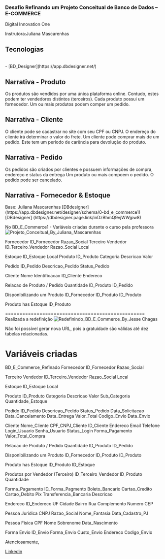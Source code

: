 ### Desafio Refinando um Projeto Conceitual de Banco de Dados – E-COMMERCE
<p>Digital Innovation One </p>
<p>Instrutora:Juliana Mascarenhas </p>

<h2> Tecnologias </h2>
<br> - [BD_Designer](https://app.dbdesigner.net/) 

<h2>Narrativa - Produto </h2>
Os produtos são vendidos por uma única plataforma online. 
Contudo, estes podem ter vendedores distintos (terceiros).
Cada produto possui um fornecedor.
Um ou mais produtos podem comper um pedido.

<h2>Narrativa - Cliente </h2>
O cliente pode se cadastrar no site com seu CPF ou CNPJ.
O endereço do cliente irá determinar o valor do frete.
Um cliente pode comprar mais de um pedido. 
Este tem um período de carência para devolução do produto.

<h2>Narrativa - Pedido </h2>
Os pedidos são criados por clientes e possuem informações de compra, endereço e status da entrega
Um produto ou mais compoem o pedido.
O pedido pode ser cancelado.

<h2>Narrativa - Fornecedor & Estoque</h2> 
Base: Juliana Mascarenhas
[DBdesigner] (https://app.dbdesigner.net/designer/schema/0-bd_e_commerce1)
[DBdesigner] (https://dbdesigner.page.link/inDzBhmQ9vjWWjpw8)

No BD_E_Commerce1 - Variáveis criadas durante o curso pela professora
![Projeto_Conceitual_By_Juliana_Mascarenhas]()

Fornecedor
ID_Fornecedor
Razao_Social
Terceiro Vendedor
ID_Terceiro_Vendedor
Razao_Social
Local

Estoque
ID_Estoque
Local
Produto
ID_Produto
Categoria
Descricao
Valor

Pedido
ID_Pedido
Descricao_Pedido
Status_Pedido

Cliente
Nome
Identificacao
ID_Cliente
Endereco

Relacao de Produto / Pedido
Quantidade
ID_Produto
ID_Pedido

Disponibilizando um Produto
ID_Fornecedor
ID_Produto
ID_Produto

Produto has Estoque
ID_Produto

=================================================
Realizada a redefinição
![Redefinindo_BD_E_Commerce_By_Jesse Chagas]()

Não foi possível gerar nova URL, pois a gratuidade são válidas até dez tabelas relacionadas.

Variáveis criadas
===========
BD_E_Commerce_Refinado
Fornecedor
ID_Fornecedor
Razao_Social

Terceiro Vendedor
ID_Terceiro_Vendedor
Razao_Social
Local

Estoque
ID_Estoque
Local

Produto
ID_Produto
Categoria
Descricao
Valor
Sub_Categoria
Quantidade_Estoque

Pedido
ID_Pedido
Descricao_Pedido
Status_Pedido
Data_Solicitacao
Data_Cancelamento
Data_Entrega
Valor_Total
Codigo_Envio
Data_Envio

Cliente
Nome_Cliente
CPF_CNPJ_Cliente
ID_Cliente
Endereco
Email
Telefone
Login_Usuario
Senha_Usuario
Status_Login
Forma_Pagamento
Valor_Total_Compra

Relacao de Produto / Pedido
Quantidade
ID_Produto
ID_Pedido

Disponibilizando um Produto
ID_Fornecedor
ID_Produto
ID_Produto

Produto has Estoque
ID_Produto
ID_Estoque

Produtos por Vendedor (Terceiro)
ID_Terceiro_Vendedor
ID_Produto
Quantidade

Forma_Pagamento
ID_Forma_Pagmento
Boleto_Bancario
Cartao_Credito
Cartao_Debito
Pix
Transferencia_Bancaria
Descricao

Endereco
ID_Endereco
UF
Cidade
Bairro
Rua
Complemento
Numero
CEP



Pessoa Juridica
CNPJ
Razao_Social
Nome_Fantasia
Data_Cadastro_PJ

Pessoa Fisica
CPF
Nome
Sobrenome
Data_Nascimento

Forma Envio
ID_Envio
Forma_Envio
Custo_Envio
Endereco
Codigo_Envio

Atenciosamente,

[Linkedin](https://www.linkedin.com/in/mirian-ajiki-molicawa-a770902b/)

